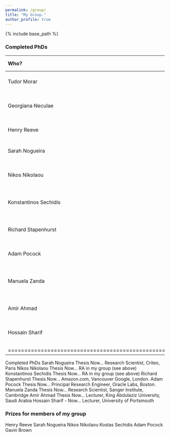 ```yaml
---
permalink: /group/
title: "My Group."
author_profile: true
---
```


{% include base_path %}

### Completed PhDs

| Who?                  | Year | PhD             | Where are they now?                 |
|:----------------------|:-----|:----------------|:------------------------------------|
| Tudor Morar    	    | 2021 | cell6           | Data Scientist, Dublin.             |
| Georgiana Neculae     | 2020 | cell6           | Research Engineer, Benevolent AI    |
| Henry Reeve    	    | 2019 | cell6           | Lecturer, University of Bristol     |
| Sarah Nogueira  	    | 2018 | cell6           | Research Scientist, Criteo          |
| Nikos Nikolaou        | 2017 | cell6           | Lecturer, University College London |
| Konstantinos Sechidis | 2019 | cell6           | Principal Data Scientist, Novartis  |
| Richard Stapenhurst   | 2012 | cell6           | Senior Software Engineer, Google    |
| Adam Pocock           | 2012 | cell6           | Principal Researcher, Oracle Labs   |
| Manuela Zanda         | 2010 | cell6           | Lecturer, King Abdulaziz Uni, Saudi Arabia  |
| Amir Ahmad            | 2009 | cell6           | Data Scientist, Arm Ltd.            |
| Hossain Sharif        | 2008 | cell6           | Senior Lecturer, Northumbria University |
|======================================================================================|


Completed PhDs
Sarah Nogueira	Thesis	Now... Research Scientist, Criteo, Paris
Nikos Nikolaou	Thesis	Now... RA in my group (see above)
Konstantinos Sechidis	Thesis	Now... RA in my group (see above)
Richard Stapenhurst	Thesis	Now... Amazon.com, Vancouver Google, London.
Adam Pocock	Thesis	Now... Principal Research Engineer, Oracle Labs, Boston.
Manuela Zanda	Thesis	Now... Research Scientist, Sanger Institute, Cambridge
Amir Ahmad	Thesis	Now... Lecturer, King Abdulaziz University, Saudi Arabia
Hossain Sharif	-	Now... Lecturer, University of Portsmouth

### Prizes for members of my group

Henry Reeve
Sarah Nogueira
Nikos Nikolaou
Kostas Sechidis
Adam Pocock
Gavin Brown



